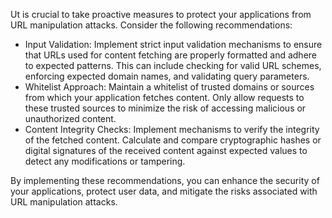 Ut is crucial to take proactive measures to protect your applications from URL manipulation attacks. Consider the following recommendations:

* Input Validation: Implement strict input validation mechanisms to ensure that URLs used for content fetching are properly formatted and adhere to expected patterns. This can include checking for valid URL schemes, enforcing expected domain names, and validating query parameters.
* Whitelist Approach: Maintain a whitelist of trusted domains or sources from which your application fetches content. Only allow requests to these trusted sources to minimize the risk of accessing malicious or unauthorized content.
* Content Integrity Checks: Implement mechanisms to verify the integrity of the fetched content. Calculate and compare cryptographic hashes or digital signatures of the received content against expected values to detect any modifications or tampering.

By implementing these recommendations, you can enhance the security of your applications, protect user data, and mitigate the risks associated with URL manipulation attacks.